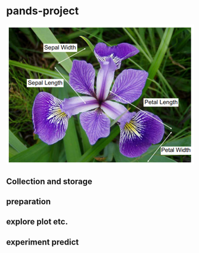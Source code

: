 # pands-project

![Sepals and petals(Kotu and Deshpande, 2015)](https://github.com/decvfox/pands-project/blob/main/Sepals%20and%20petals(Kotu%20and%20Deshpande%2C%202015).PNG)

## Collection and storage



## preparation



## explore plot etc.



## experiment predict